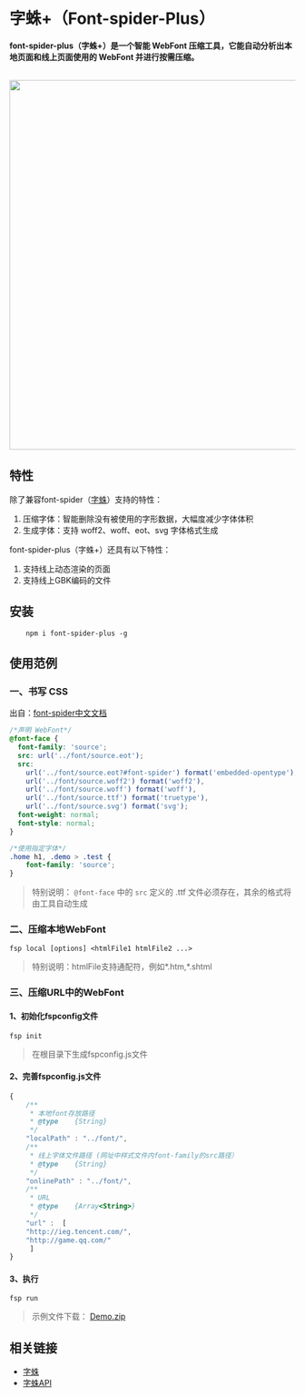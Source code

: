 # 字蛛+（Font-spider-Plus）**font-spider-plus（字蛛+）是一个智能 WebFont 压缩工具，它能自动分析出本地页面和线上页面使用的 WebFont 并进行按需压缩。**<p>	<br>	<img src="https://raw.githubusercontent.com/allanguys/font-spider-plus/master/README/fsp.gif" width="650">	<br></p>## 特性 ##除了兼容font-spider（[字蛛](https://github.com/aui/font-spider/)）支持的特性：1. 压缩字体：智能删除没有被使用的字形数据，大幅度减少字体体积2. 生成字体：支持 woff2、woff、eot、svg 字体格式生成font-spider-plus（字蛛+）还具有以下特性：1. 支持线上动态渲染的页面2. 支持线上GBK编码的文件## 安装 ##``` shell    npm i font-spider-plus -g``` ## 使用范例 ##### 一、书写 CSS出自：[font-spider中文文档](https://github.com/aui/font-spider/blob/master/README-ZH-CN.md "font-spider中文文档")``` css/*声明 WebFont*/@font-face {  font-family: 'source';  src: url('../font/source.eot');  src:    url('../font/source.eot?#font-spider') format('embedded-opentype'),    url('../font/source.woff2') format('woff2'),    url('../font/source.woff') format('woff'),    url('../font/source.ttf') format('truetype'),    url('../font/source.svg') format('svg');  font-weight: normal;  font-style: normal;}/*使用指定字体*/.home h1, .demo > .test {    font-family: 'source';}```> 特别说明： `@font-face` 中的 `src` 定义的 .ttf 文件必须存在，其余的格式将由工具自动生成### 二、压缩本地WebFont``` shellfsp local [options] <htmlFile1 htmlFile2 ...>```> 特别说明：htmlFile支持通配符，例如*.htm,*.shtml### 三、压缩URL中的WebFont#### 1、初始化fspconfig文件``` shellfsp init ```> 在根目录下生成fspconfig.js文件#### 2、完善fspconfig.js文件``` javascript{    /**     * 本地font存放路径     * @type    {String}     */    "localPath" : "../font/",    /**     * 线上字体文件路径 (网址中样式文件内font-family的src路径）     * @type    {String}     */    "onlinePath" : "../font/",    /**     * URL     * @type    {Array<String>}     */    "url" :  [    "http://ieg.tencent.com/",    "http://game.qq.com/"     ]}```#### 3、执行``` shellfsp run```>示例文件下载： [Demo.zip ](http://allan5.com/font-spider-plus/assets/demo.zip "fsp示例文件")## 相关链接- [字蛛](https://github.com/aui/font-spider "font-spider")- [字蛛API](https://github.com/aui/font-spider/blob/master/API.md "字蛛API")